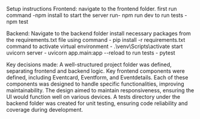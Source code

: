 Setup instructions 
Frontend: 
navigate to the frontend folder.
first run command -npm install
to start the server run- npm run dev
to run tests - npm test

Backend: 
Navigate to the backend folder
install necessary packages from the requirements.txt file using command - pip install -r requirements.txt
command to activate virtual environment - .\venv\Scripts\activate
start uvicorn server - uvicorn app.main:app --reload 
to run tests - pytest

Key decisions made:
A well-structured project folder was defined, separating frontend and backend logic.
Key frontend components were defined, including Eventcard, Eventform, and Eventdetails. Each of these components was designed to handle specific functionalities, improving maintainability.
The design aimed to maintain responsiveness, ensuring the UI would function well on various devices.
A tests directory under the backend folder was created for unit testing, ensuring code reliability and coverage during development.

